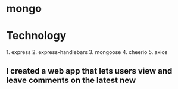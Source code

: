 # mongo

<h1> Technology </h1>
1. express
2. express-handlebars
3. mongoose
4. cheerio
5. axios

<h2>I created a web app that lets users view and leave comments on the latest new</h2>

